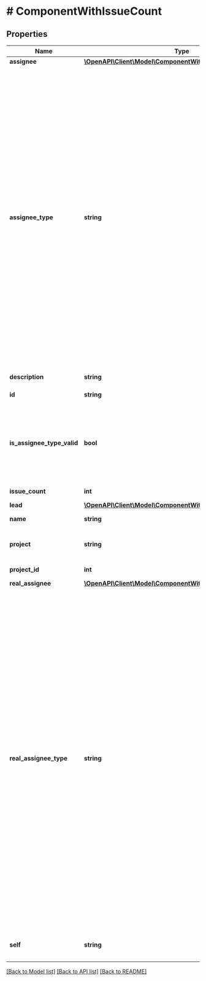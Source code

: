 # # ComponentWithIssueCount

## Properties

Name | Type | Description | Notes
------------ | ------------- | ------------- | -------------
**assignee** | [**\OpenAPI\Client\Model\ComponentWithIssueCountAssignee**](ComponentWithIssueCountAssignee.md) |  | [optional]
**assignee_type** | **string** | The nominal user type used to determine the assignee for issues created with this component. See &#x60;realAssigneeType&#x60; for details on how the type of the user, and hence the user, assigned to issues is determined. Takes the following values:   *  &#x60;PROJECT_LEAD&#x60; the assignee to any issues created with this component is nominally the lead for the project the component is in.  *  &#x60;COMPONENT_LEAD&#x60; the assignee to any issues created with this component is nominally the lead for the component.  *  &#x60;UNASSIGNED&#x60; an assignee is not set for issues created with this component.  *  &#x60;PROJECT_DEFAULT&#x60; the assignee to any issues created with this component is nominally the default assignee for the project that the component is in. | [optional] [readonly]
**description** | **string** | The description for the component. | [optional] [readonly]
**id** | **string** | The unique identifier for the component. | [optional] [readonly]
**is_assignee_type_valid** | **bool** | Whether a user is associated with &#x60;assigneeType&#x60;. For example, if the &#x60;assigneeType&#x60; is set to &#x60;COMPONENT_LEAD&#x60; but the component lead is not set, then &#x60;false&#x60; is returned. | [optional] [readonly]
**issue_count** | **int** | Count of issues for the component. | [optional] [readonly]
**lead** | [**\OpenAPI\Client\Model\ComponentWithIssueCountLead**](ComponentWithIssueCountLead.md) |  | [optional]
**name** | **string** | The name for the component. | [optional] [readonly]
**project** | **string** | The key of the project to which the component is assigned. | [optional] [readonly]
**project_id** | **int** | Not used. | [optional] [readonly]
**real_assignee** | [**\OpenAPI\Client\Model\ComponentWithIssueCountRealAssignee**](ComponentWithIssueCountRealAssignee.md) |  | [optional]
**real_assignee_type** | **string** | The type of the assignee that is assigned to issues created with this component, when an assignee cannot be set from the &#x60;assigneeType&#x60;. For example, &#x60;assigneeType&#x60; is set to &#x60;COMPONENT_LEAD&#x60; but no component lead is set. This property is set to one of the following values:   *  &#x60;PROJECT_LEAD&#x60; when &#x60;assigneeType&#x60; is &#x60;PROJECT_LEAD&#x60; and the project lead has permission to be assigned issues in the project that the component is in.  *  &#x60;COMPONENT_LEAD&#x60; when &#x60;assignee&#x60;Type is &#x60;COMPONENT_LEAD&#x60; and the component lead has permission to be assigned issues in the project that the component is in.  *  &#x60;UNASSIGNED&#x60; when &#x60;assigneeType&#x60; is &#x60;UNASSIGNED&#x60; and Jira is configured to allow unassigned issues.  *  &#x60;PROJECT_DEFAULT&#x60; when none of the preceding cases are true. | [optional] [readonly]
**self** | **string** | The URL for this count of the issues contained in the component. | [optional] [readonly]

[[Back to Model list]](../../README.md#models) [[Back to API list]](../../README.md#endpoints) [[Back to README]](../../README.md)
